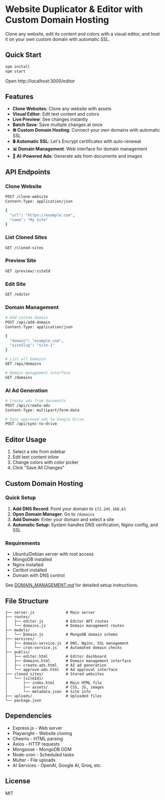 # Website Duplicator & Editor with Custom Domain Hosting

Clone any website, edit its content and colors with a visual editor, and host it on your own custom domain with automatic SSL.

## Quick Start

```bash
npm install
npm start
```

Open http://localhost:3000/editor

## Features

- **Clone Websites**: Clone any website with assets
- **Visual Editor**: Edit text content and colors
- **Live Preview**: See changes instantly
- **Batch Save**: Save multiple changes at once
- **🌐 Custom Domain Hosting**: Connect your own domains with automatic SSL
- **🔒 Automatic SSL**: Let's Encrypt certificates with auto-renewal
- **📊 Domain Management**: Web interface for domain management
- **🤖 AI-Powered Ads**: Generate ads from documents and images

## API Endpoints

### Clone Website

```bash
POST /clone-website
Content-Type: application/json

{
  "url": "https://example.com",
  "name": "My Site"
}
```

### List Cloned Sites

```bash
GET /cloned-sites
```

### Preview Site

```bash
GET /preview/:siteId
```

### Edit Site

```bash
GET /editor
```

### Domain Management

```bash
# Add custom domain
POST /api/add-domain
Content-Type: application/json

{
  "domain": "example.com",
  "siteSlug": "site-1"
}

# List all domains
GET /api/domains

# Domain management interface
GET /domains
```

### AI Ad Generation

```bash
# Create ads from documents
POST /api/create-ads
Content-Type: multipart/form-data

# Sync approved ads to Google Drive
POST /api/sync-to-drive
```

## Editor Usage

1. Select a site from sidebar
2. Edit text content inline
3. Change colors with color picker
4. Click "Save All Changes"

## Custom Domain Hosting

### Quick Setup

1. **Add DNS Record**: Point your domain to `172.245.168.61`
2. **Open Domain Manager**: Go to `/domains`
3. **Add Domain**: Enter your domain and select a site
4. **Automatic Setup**: System handles DNS verification, Nginx config, and SSL

### Requirements

- Ubuntu/Debian server with root access
- MongoDB installed
- Nginx installed
- Certbot installed
- Domain with DNS control

See [DOMAIN_MANAGEMENT.md](./DOMAIN_MANAGEMENT.md) for detailed setup instructions.

## File Structure

```
├── server.js              # Main server
├── routes/
│   ├── editor.js          # Editor API routes
│   └── domains.js         # Domain management routes
├── models/
│   └── Domain.js          # MongoDB domain schema
├── services/
│   ├── domain-service.js  # DNS, Nginx, SSL management
│   └── cron-service.js    # Automated domain checks
├── public/
│   ├── editor.html        # Editor dashboard
│   ├── domains.html       # Domain management interface
│   ├── create-ads.html    # AI ad generation
│   └── approve-ads.html   # Ad approval interface
├── cloned_sites/          # Stored websites
│   └── [siteId]/
│       ├── index.html     # Main HTML file
│       ├── assets/        # CSS, JS, images
│       └── metadata.json  # Site info
├── uploads/               # Uploaded files
└── package.json
```

## Dependencies

- Express.js - Web server
- Playwright - Website cloning
- Cheerio - HTML parsing
- Axios - HTTP requests
- Mongoose - MongoDB ODM
- Node-cron - Scheduled tasks
- Multer - File uploads
- AI Services - OpenAI, Google AI, Groq, etc.

## License

MIT
